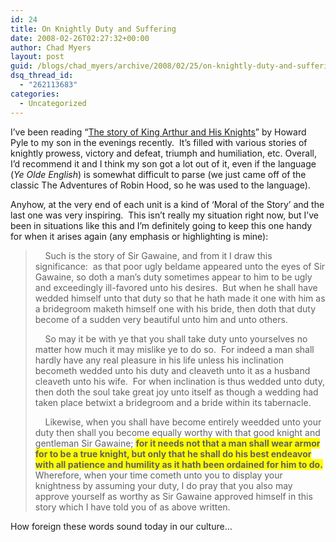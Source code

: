 ```yaml
---
id: 24
title: On Knightly Duty and Suffering
date: 2008-02-26T02:27:32+00:00
author: Chad Myers
layout: post
guid: /blogs/chad_myers/archive/2008/02/25/on-knightly-duty-and-suffering.aspx
dsq_thread_id:
  - "262113683"
categories:
  - Uncategorized
---
```

I&#8217;ve been reading &#8220;[The story of King Arthur and His Knights](http://www.amazon.com/Story-Arthur-Knights-Unabridged-Classics/dp/1402725035/ref=sr_11_1?ie=UTF8&qid=1203995551&sr=11-1)&#8221; by Howard Pyle to my son in the evenings recently.&nbsp; It&#8217;s filled with various stories of knightly prowess, victory and defeat, triumph and humiliation, etc. Overall, I&#8217;d recommend it and I think my son got a lot out of it, even if the language (_Ye Olde English_) is somewhat difficult to parse (we just came off of the classic The Adventures of Robin Hood, so he was used to the language).

Anyhow, at the very end of each unit is a kind of &#8216;Moral of the Story&#8217; and the last one was very inspiring.&nbsp; This isn&#8217;t really my situation right now, but I&#8217;ve been in situations like this and I&#8217;m definitely going to keep this one handy for when it arises again (any emphasis or highlighting is mine):

> &nbsp;&nbsp;&nbsp; Such is the story of Sir Gawaine, and from it I draw this significance:&nbsp; as that poor ugly beldame appeared unto the eyes of Sir Gawaine, so doth a man&#8217;s duty sometimes appear to him to be ugly and exceedingly ill-favored unto his desires.&nbsp; But when he shall have wedded himself unto that duty so that he hath made it one with him as a bridegroom maketh himself one with his bride, then doth that duty become of a sudden very beautiful unto him and unto others.
> 
> &nbsp;&nbsp;&nbsp; So may it be with ye that you shall take duty unto yourselves no matter how much it may mislike ye to do so.&nbsp; For indeed a man shall hardly have any real pleasure in his life unless his inclination becometh wedded unto his duty and cleaveth unto it as a husband cleaveth unto his wife.&nbsp; For when inclination is thus wedded unto duty, then doth the soul take great joy unto itself as though a wedding had taken place betwixt a bridegroom and a bride within its tabernacle.
> 
> &nbsp;&nbsp;&nbsp; Likewise, when you shall have become entirely weedded unto your duty then shall you become equally worthy with that good knight and gentleman Sir Gawaine; <span style="font-weight: bold;background-color: yellow">for it needs not that a man shall wear armor for to be a true knight, but only that he shall do his best endeavor with all patience and humility as it hath been ordained for him to do.</span>&nbsp; Wherefore, when your time cometh unto you to display your knightness by assuming your duty, I do pray that you also may approve yourself as worthy as Sir Gawaine approved himself in this story which I have told you of as above written.

How foreign these words sound today in our culture&#8230;